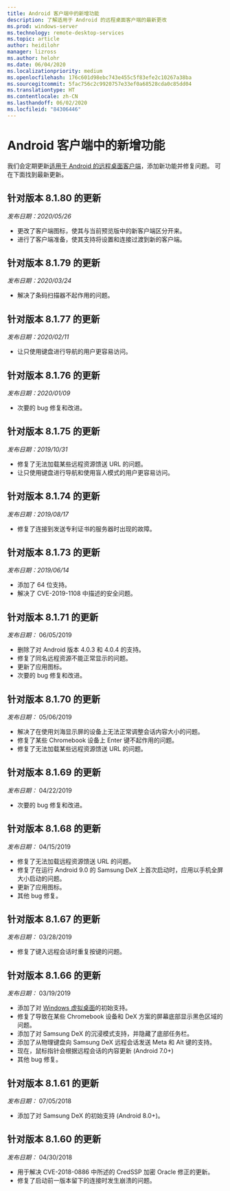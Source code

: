 ```yaml
---
title: Android 客户端中的新增功能
description: 了解适用于 Android 的远程桌面客户端的最新更改
ms.prod: windows-server
ms.technology: remote-desktop-services
ms.topic: article
author: heidilohr
manager: lizross
ms.author: helohr
ms.date: 06/04/2020
ms.localizationpriority: medium
ms.openlocfilehash: 176c601d98ebc743e455c5f83efe2c10267a38ba
ms.sourcegitcommit: 5fac756c2c9920757e33ef0a68528cda0c85dd04
ms.translationtype: HT
ms.contentlocale: zh-CN
ms.lasthandoff: 06/02/2020
ms.locfileid: "84306446"
---
```

# <a name="whats-new-in-the-android-client"></a>Android 客户端中的新增功能

我们会定期更新[适用于 Android 的远程桌面客户端](remote-desktop-android.md)，添加新功能并修复问题。 可在下面找到最新更新。

## <a name="updates-for-version-8180"></a>针对版本 8.1.80 的更新

*发布日期：2020/05/26*

- 更改了客户端图标，使其与当前预览版中的新客户端区分开来。
- 进行了客户端准备，使其支持将设置和连接过渡到新的客户端。

## <a name="updates-for-version-8179"></a>针对版本 8.1.79 的更新

*发布日期：2020/03/24*

- 解决了条码扫描器不起作用的问题。

## <a name="updates-for-version-8177"></a>针对版本 8.1.77 的更新

*发布日期：2020/02/11*

- 让只使用键盘进行导航的用户更容易访问。

## <a name="updates-for-version-8176"></a>针对版本 8.1.76 的更新

*发布日期：2020/01/09*

- 次要的 bug 修复和改进。

## <a name="updates-for-version-8175"></a>针对版本 8.1.75 的更新

*发布日期：2019/10/31*

- 修复了无法加载某些远程资源馈送 URL 的问题。
- 让只使用键盘进行导航和使用盲人模式的用户更容易访问。

## <a name="updates-for-version-8174"></a>针对版本 8.1.74 的更新

*发布日期：2019/08/17*

- 修复了连接到发送专利证书的服务器时出现的故障。

## <a name="updates-for-version-8173"></a>针对版本 8.1.73 的更新

*发布日期：2019/06/14*

- 添加了 64 位支持。
- 解决了 CVE-2019-1108 中描述的安全问题。

## <a name="updates-for-version-8171"></a>针对版本 8.1.71 的更新

*发布日期：* 06/05/2019

- 删除了对 Android 版本 4.0.3 和 4.0.4 的支持。
- 修复了同名远程资源不能正常显示的问题。
- 更新了应用图标。
- 次要的 bug 修复和改进。

## <a name="updates-for-version-8170"></a>针对版本 8.1.70 的更新

*发布日期：* 05/06/2019

- 解决了在使用刘海显示屏的设备上无法正常调整会话内容大小的问题。
- 修复了某些 Chromebook 设备上 Enter 键不起作用的问题。
- 修复了无法加载某些远程资源馈送 URL 的问题。

## <a name="updates-for-version-8169"></a>针对版本 8.1.69 的更新

*发布日期：* 04/22/2019

- 次要的 bug 修复和改进。

## <a name="updates-for-version-8168"></a>针对版本 8.1.68 的更新

*发布日期：* 04/15/2019

- 修复了无法加载远程资源馈送 URL 的问题。
- 修复了在运行 Android 9.0 的 Samsung DeX 上首次启动时，应用以手机全屏大小启动的问题。
- 更新了应用图标。
- 其他 bug 修复。

## <a name="updates-for-version-8167"></a>针对版本 8.1.67 的更新

*发布日期：* 03/28/2019

- 修复了键入远程会话时重复按键的问题。

## <a name="updates-for-version-8166"></a>针对版本 8.1.66 的更新

*发布日期：* 03/19/2019

- 添加了对 [Windows 虚拟桌面](https://aka.ms/wvd)的初始支持。
- 修复了导致在某些 Chromebook 设备和 DeX 方案的屏幕底部显示黑色区域的问题。
- 添加了对 Samsung DeX 的沉浸模式支持，并隐藏了底部任务栏。
- 添加了从物理键盘向 Samsung DeX 远程会话发送 Meta 和 Alt 键的支持。
- 现在，鼠标指针会根据远程会话的内容更新 (Android 7.0+)
- 其他 bug 修复。

## <a name="updates-for-version-8161"></a>针对版本 8.1.61 的更新

*发布日期：* 07/05/2018

- 添加了对 Samsung DeX 的初始支持 (Android 8.0+)。

## <a name="updates-for-version-8160"></a>针对版本 8.1.60 的更新

*发布日期：* 04/30/2018

- 用于解决 CVE-2018-0886 中所述的 CredSSP 加密 Oracle 修正的更新。
- 修复了启动前一版本留下的连接时发生崩溃的问题。
